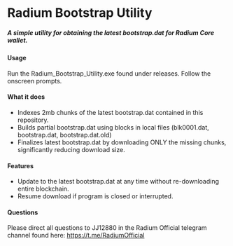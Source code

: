 # Radium Bootstrap Utility

##### A simple utility for obtaining the latest bootstrap.dat for Radium Core wallet. 

#### Usage

Run the Radium_Bootstrap_Utility.exe found under releases. Follow the onscreen prompts. 

#### What it does

* Indexes 2mb chunks of the latest bootstrap.dat contained in this repository.
* Builds partial bootstrap.dat using blocks in local files (blk0001.dat, bootstrap.dat, bootstrap.dat.old) 
* Finalizes latest bootstrap.dat by downloading ONLY the missing chunks, significantly reducing download size. 

#### Features

* Update to the latest bootstrap.dat at any time without re-downloading entire blockchain.
* Resume download if program is closed or interrupted.


#### Questions

Please direct all questions to JJ12880 in the Radium Official telegram channel found here: https://t.me/RadiumOfficial
